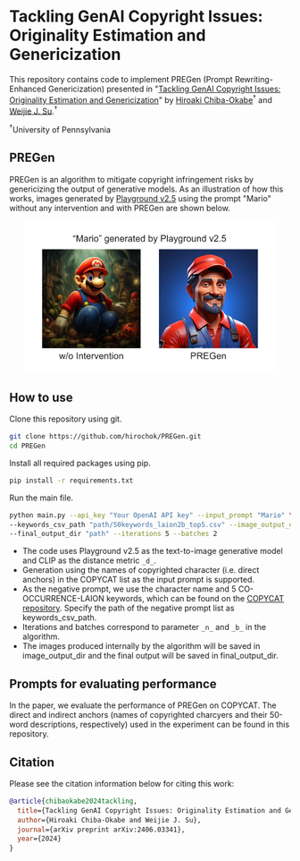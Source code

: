 # Tackling GenAI Copyright Issues: Originality Estimation and Genericization

This repository contains code to implement PREGen (Prompt Rewriting-Enhanced Genericization) presented in "[Tackling GenAI Copyright Issues: Originality Estimation and Genericization](https://arxiv.org/abs/2406.03341)" by [Hiroaki Chiba-Okabe](https://hirochok.github.io/)<sup>†</sup> and [Weijie J. Su](http://stat.wharton.upenn.edu/~suw/).<sup>†</sup>

<sup>†</sup>University of Pennsylvania

## PREGen

PREGen is an algorithm to mitigate copyright infringement risks by genericizing the output of generative models. As an illustration of how this works, images generated by [Playground v2.5](https://huggingface.co/playgroundai/playground-v2.5-1024px-aesthetic) using the prompt "Mario" without any intervention and with PREGen are shown below.

<p align="center">
  <img src="asset/mario_sample.png" alt="Example Image" width="450"/>
</p>

## How to use

Clone this repository using git.

```bash
git clone https://github.com/hirochok/PREGen.git
cd PREGen
```

Install all required packages using pip.

```bash
pip install -r requirements.txt
```

Run the main file.

```bash
python main.py --api_key "Your OpenAI API key" --input_prompt "Mario" \
--keywords_csv_path "path/50keywords_laion2b_top5.csv" --image_output_dir "path" \
--final_output_dir "path" --iterations 5 --batches 2
```

* The code uses Playground v2.5 as the text-to-image generative model and CLIP as the distance metric `_d_`.
* Generation using the names of copyrighted character (i.e. direct anchors) in the COPYCAT list as the input prompt is supported.
* As the negative prompt, we use the character name and 5 CO-OCCURRENCE-LAION keywords, which can be found on the [COPYCAT repository](https://github.com/princeton-nlp/CopyCat). Specify the path of the negative prompt list as keywords_csv_path.
* Iterations and batches correspond to parameter `_n_` and `_b_` in the algorithm.
* The images produced internally by the algorithm will be saved in image_output_dir and the final output will be saved in final_output_dir.

## Prompts for evaluating performance

In the paper, we evaluate the performance of PREGen on COPYCAT. The direct and indirect anchors (names of copyrighted charcyers and their 50-word descriptions, respectively) used in the experiment can be found in this repository. 

## Citation

Please see the citation information below for citing this work:

```bibtex
@article{chibaokabe2024tackling,
  title={Tackling GenAI Copyright Issues: Originality Estimation and Genericization},
  author={Hiroaki Chiba-Okabe and Weijie J. Su},
  journal={arXiv preprint arXiv:2406.03341},
  year={2024}
}

